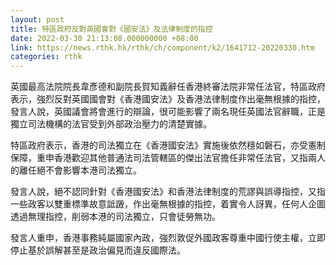 ```yaml
---
layout: post
title: 特區政府反對英國會對《國安法》及法律制度的指控
date: 2022-03-30 21:13:08.000000000 +08:00
link: https://news.rthk.hk/rthk/ch/component/k2/1641712-20220330.htm
categories: rthk
---
```


英國最高法院院長韋彥德和副院長賀知義辭任香港終審法院非常任法官，特區政府表示，強烈反對英國國會對《香港國安法》及香港法律制度作出毫無根據的指控，發言人說，英國議會將會進行的辯論，很可能影響了兩名現任英國法官辭職，正是獨立司法機構的法官受到外部政治壓力的清楚實據。

特區政府表示，香港的司法獨立在《香港國安法》實施後依然穩如磐石，亦受憲制保障，重申香港歡迎其他普通法司法管轄區的傑出法官擔任非常任法官，又指兩人的離任絕不會影響本港司法獨立。

發言人說，絕不認同針對《香港國安法》和香港法律制度的荒謬與誤導指控，又指一些政客以雙重標準故意詆譭，作出毫無根據的指控，着實令人訝異，任何人企圖透過無理指控，削弱本港的司法獨立，只會徒勞無功。

發言人重申，香港事務純屬國家內政，強烈敦促外國政客尊重中國行使主權，立即停止基於誤解甚至是政治偏見而違反國際法。

